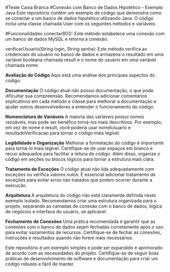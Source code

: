#Teste Caixa Branca
#Conexão com Banco de Dados Hipotético - Exemplo Java
Este repositório contém um exemplo de código que demonstra como se conectar a um banco de dados hipotético utilizando Java. O código inclui uma classe chamada User com os seguintes métodos e variáveis:

#Funcionalidades
conectarBD(): Este método estabelece uma conexão com um banco de dados MySQL e retorna a conexão.

verificarUsuario(String login, String senha): Este método verifica as credenciais do usuário no banco de dados e armazena o resultado em uma variável booleana chamada result e o nome do usuário em uma variável chamada nome.

**Avaliação do Código**
Aqui está uma análise dos principais aspectos do código:

**Documentação**
O código atual não possui documentação, o que pode dificultar sua compreensão. Recomendamos adicionar comentários explicativos em cada método e classe para melhorar a documentação e ajudar outros desenvolvedores a entender o funcionamento do código.

**Nomenclatura de Variáveis**
A maioria das variáveis possui nomes razoáveis, mas pode ser benéfico torná-los mais descritivos. Por exemplo, em vez de nome e result, você poderia usar nomeUsuario e resultadoVerificacao para tornar o código mais legível.

**Legibilidade e Organização**
Melhorar a formatação do código é importante para torná-lo mais legível. Certifique-se de usar espaços em branco e recuo adequados para facilitar a leitura do código. Além disso, organize o código em seções ou blocos lógicos para tornar a estrutura mais clara.

**Tratamento de Exceções**
O código atual não lida adequadamente com exceções ou verifica valores nulos. É essencial adicionar tratamento de exceções para evitar erros não tratados que podem ocorrer durante a execução.

**Arquitetura**
A arquitetura do código não está claramente definida neste exemplo isolado. Recomendamos criar uma estrutura organizada para o projeto, separando as camadas de conexão com o banco de dados, lógica de negócios e interface do usuário, se aplicável.

**Fechamento de Conexões**
Uma prática recomendada é garantir que as conexões com o banco de dados sejam fechadas corretamente após o uso para evitar vazamentos de recursos. Certifique-se de fechar as conexões, instruções e resultados quando não forem mais necessários.

Este repositório é um exemplo simples e pode ser expandido e aprimorado de acordo com as necessidades do projeto. Certifique-se de seguir boas práticas de desenvolvimento de software e documentação para criar um código robusto e fácil de manter.
